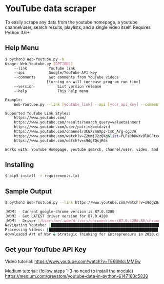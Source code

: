 # YouTube data scraper

To easily scrape any data from the youtube homepage, a youtube channel/user, search results, playlists, and a single video itself.
Requires Python 3.6+


## Help Menu

```bash
$ python3 Web-Youtube.py -h
Usage: Web-Youtube.py [OPTIONS]
	--link		 	YouTube link
	--api	 		Google/YouTube API key
	--comments		Get comments from YouTube videos
				   [turning on will increase program run time]
	--version       	List version release
	--help          	This help menu

Example:
	Web-Youtube.py --link [youtube_link] --api [your_api_key] --comments

Supported YouTube Link Styles:
	https://www.youtube.com/
	https://www.youtube.com/results?search_query=valuetainment
	https://www.youtube.com/user/patrickbetdavid
	https://www.youtube.com/channel/UCGX7nGXpz-CmO_Arg-cgJ7A
	https://www.youtube.com/watch?v=Z2UmjJ2zQkg&list=PLFa0bDwXvBlDGFtce9u__1sBj6fgi21BE
	https://www.youtube.com/watch?v=x9dgZQsjR6s

Works with: YouTube Homepage, youtube search, channel/user, video, and playlists
```

## Installing
```bash
$ pip3 install -r requirements.txt
```

## Sample Output

```bash
$ python3 Web-Youtube.py --link https://www.youtube.com/watch?v=x9dgZQsjR6s --api 6d5f807e23db210bc254a28be2d6759a0f5f5d99 --comments
 
[WDM] - Current google-chrome version is 87.0.4280
[WDM] - Get LATEST driver version for 87.0.4280
[WDM] - Driver [/Users/me/.wdm/drivers/chromedriver/87.0.4280.88/chromedriver] found in cache
Navigating Youtube: |██████████████████████████████████████████████████| 100.0% 
Processing Videos: |██████████████████████████████████████████████████| 100.0% 
downloaded Art of War & Strategic Thinking for Entrepreneurs in 2020.csv
```


## Get your YouTube API Key

Video tutorial: https://www.youtube.com/watch?v=TE66McLMMEw

Medium tutorial: (follow steps 1-3 no need to install the module) https://medium.com/greyatom/youtube-data-in-python-6147160c5833
